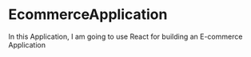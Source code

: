 # EcommerceApplication

In this Application, I am going to use React for building an E-commerce Application

